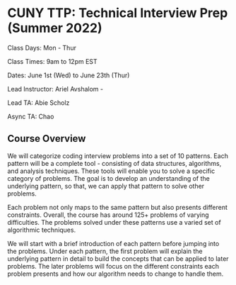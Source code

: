 # CUNY TTP: Technical Interview Prep (Summer 2022)

Class Days: Mon - Thur

Class Times: 9am to 12pm EST

Dates: June 1st (Wed) to June 23th (Thur)    

Lead Instructor: Ariel Avshalom - <csciprofessor AT gmail DOT com>

Lead TA: Abie Scholz

Async TA: Chao

## Course Overview
We will categorize coding interview problems into a set of 10 patterns. Each pattern will be a complete tool - consisting of data structures, algorithms, and analysis techniques. These tools will enable you to solve a specific category of problems. The goal is to develop an understanding of the underlying pattern, so that, we can apply that pattern to solve other problems.

Each problem not only maps to the same pattern but also presents different constraints. Overall, the course has around 125+ problems of varying difficulties. The problems solved under these patterns use a varied set of algorithmic techniques.

We will start with a brief introduction of each pattern before jumping into the problems. Under each pattern, the first problem will explain the underlying pattern in detail to build the concepts that can be applied to later problems. The later problems will focus on the different constraints each problem presents and how our algorithm needs to change to handle them.
